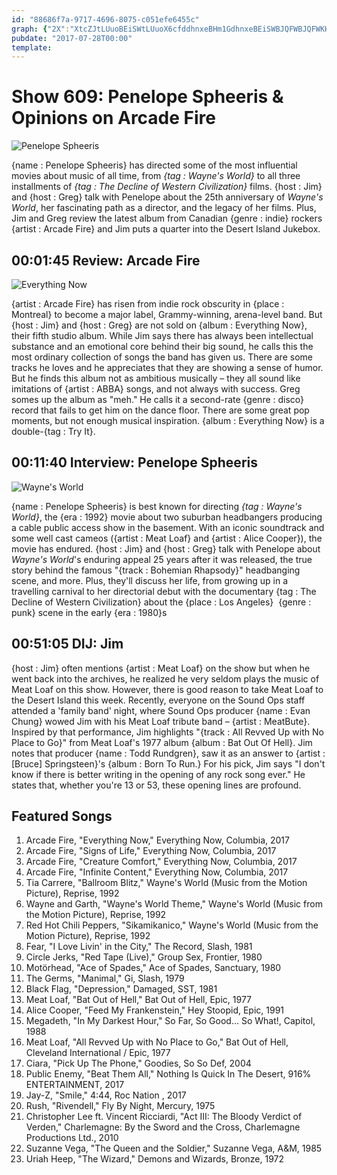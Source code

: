 ```yaml
---
id: "88686f7a-9717-4696-8075-c051efe6455c"
graph: {"2X":"XtcZJtLUuoBEiSWtLUuoX6cfddhnxeBHm1GdhnxeBEiSWBJQFWBJQFWKHSvT","JG":"k7xpeu1u7ik6EGHu1u7if6NhYk6EGHk6EGHkNm9Nk6EGHzyMXRBLsPGk7xpeBLsPGuFfRS","2D5":"Gg00qzyMXRWQWHcs4nND32p6WGg00q32p6WowS6Smi0iymxDA3"}
pubdate: "2017-07-28T00:00"
template: 
---
```






# Show 609: Penelope Spheeris & Opinions on Arcade Fire

![Penelope Spheeris](https://static.soundopinions.org/images/2017/penelopespheeris_web.jpg)

{name : Penelope Spheeris} has directed some of the most influential movies about music of all time, from *{tag : Wayne's World}* to all three installments of *{tag : The Decline of Western Civilization}* films. {host : Jim} and {host : Greg} talk with Penelope about the 25th anniversary of *Wayne's World*, her fascinating path as a director, and the legacy of her films. Plus, Jim and Greg review the latest album from Canadian {genre : indie} rockers {artist : Arcade Fire} and Jim puts a quarter into the Desert Island Jukebox.



## 00:01:45 Review: Arcade Fire

![Everything Now](https://static.soundopinions.org/assets/609/2X0.jpg)

{artist : Arcade Fire} has risen from indie rock obscurity in {place : Montreal} to become a major label, Grammy-winning, arena-level band. But {host : Jim} and {host : Greg} are not sold on {album : Everything Now}, their fifth studio album. While Jim says there has always been intellectual substance and an emotional core behind their big sound, he calls this the most ordinary collection of songs the band has given us. There are some tracks he loves and he appreciates that they are showing a sense of humor. But he finds this album not as ambitious musically – they all sound like imitations of {artist : ABBA} songs, and not always with success. Greg somes up the album as "meh." He calls it a second-rate {genre : disco} record that fails to get him on the dance floor. There are some great pop moments, but not enough musical inspiration. {album : Everything Now} is a double-{tag : Try It}.



## 00:11:40 Interview: Penelope Spheeris

![Wayne's World](https://static.soundopinions.org/assets/609/JG0.jpeg)

{name : Penelope Spheeris} is best known for directing *{tag : Wayne's World}*, the {era : 1992} movie about two suburban headbangers producing a cable public access show in the basement. With an iconic soundtrack and some well cast cameos ({artist : Meat Loaf} and {artist : Alice Cooper}), the movie has endured. {host : Jim} and {host : Greg} talk with Penelope about *Wayne's World*'s enduring appeal 25 years after it was released, the true story behind the famous "{track : Bohemian Rhapsody}" headbanging scene, and more. Plus, they'll discuss her life, from growing up in a travelling carnival to her directorial debut with the documentary {tag : The Decline of Western Civilization} about the {place : Los Angeles}  {genre : punk} scene in the early {era : 1980}s



## 00:51:05 DIJ: Jim

{host : Jim} often mentions {artist : Meat Loaf} on the show but when he went back into the archives, he realized he very seldom plays the music of Meat Loaf on this show.  However, there is good reason to take Meat Loaf to the Desert Island this week.  Recently, everyone on the Sound Ops staff attended a 'family band' night, where Sound Ops producer {name : Evan Chung} wowed Jim with his Meat Loaf tribute band – {artist : MeatBute}.  Inspired by that performance, Jim highlights "{track : All Revved Up with No Place to Go}" from Meat Loaf's 1977 album {album : Bat Out Of Hell}.  Jim notes that producer {name : Todd Rundgren}, saw it as an answer to {artist : [Bruce] Springsteen}'s {album : Born To Run.}  For his pick, Jim says "I don't know if there is better writing in the opening of any rock song ever."  He states that, whether you're 13 or 53, these opening lines are profound.



## Featured Songs

1. Arcade Fire, "Everything Now," Everything Now, Columbia, 2017
2. Arcade Fire, "Signs of Life," Everything Now, Columbia, 2017
3. Arcade Fire, "Creature Comfort," Everything Now, Columbia, 2017
4. Arcade Fire, "Infinite Content," Everything Now, Columbia, 2017
5. Tia Carrere, "Ballroom Blitz," Wayne's World (Music from the Motion Picture), Reprise, 1992
6. Wayne and Garth, "Wayne's World Theme," Wayne's World (Music from the Motion Picture), Reprise, 1992
7. Red Hot Chili Peppers, "Sikamikanico," Wayne's World (Music from the Motion Picture), Reprise, 1992
8. Fear, "I Love Livin' in the City," The Record, Slash, 1981
9. Circle Jerks, "Red Tape (Live)," Group Sex, Frontier, 1980
10. Motörhead, "Ace of Spades," Ace of Spades, Sanctuary, 1980
11. The Germs, "Manimal," Gi, Slash, 1979
12. Black Flag, "Depression," Damaged, SST, 1981
13. Meat Loaf, "Bat Out of Hell," Bat Out of Hell, Epic, 1977
14. Alice Cooper, "Feed My Frankenstein," Hey Stoopid, Epic, 1991
15. Megadeth, "In My Darkest Hour," So Far, So Good... So What!, Capitol, 1988
16. Meat Loaf, "All Revved Up with No Place to Go," Bat Out of Hell, Cleveland International / Epic, 1977
17. Ciara, "Pick Up The Phone," Goodies, So So Def, 2004
18. Public Enemy, "Beat Them All," Nothing Is Quick In The Desert, 916% ENTERTAINMENT, 2017
19. Jay-Z, "Smile," 4:44, Roc Nation , 2017
20. Rush, "Rivendell," Fly By Night, Mercury, 1975
21. Christopher Lee ft. Vincent Ricciardi, "Act III: The Bloody Verdict of Verden," Charlemagne: By the Sword and the Cross, Charlemagne Productions Ltd., 2010
22. Suzanne Vega, "The Queen and the Soldier," Suzanne Vega, A&M, 1985
23. Uriah Heep, "The Wizard," Demons and Wizards, Bronze, 1972